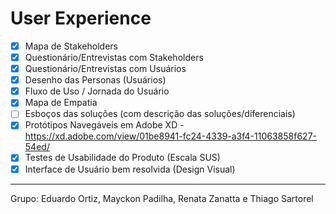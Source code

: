# User Experience

- [x] Mapa de Stakeholders
- [x] Questionário/Entrevistas com Stakeholders
- [x] Questionário/Entrevistas com Usuários
- [x] Desenho das Personas (Usuários)
- [x] Fluxo de Uso / Jornada do Usuário
- [x] Mapa de Empatia
- [ ] Esboços das soluções (com descrição das soluções/diferenciais)
- [x] Protótipos Navegáveis em Adobe XD - https://xd.adobe.com/view/01be8941-fc24-4339-a3f4-11063858f627-54ed/
- [X] Testes de Usabilidade do Produto (Escala SUS)
- [x] Interface de Usuário bem resolvida (Design Visual)

___

Grupo: Eduardo Ortiz, Mayckon Padilha, Renata Zanatta e Thiago Sartorel
